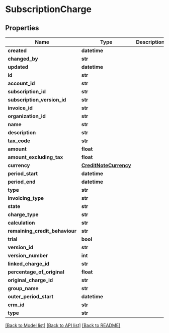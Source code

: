# SubscriptionCharge

## Properties
Name | Type | Description | Notes
------------ | ------------- | ------------- | -------------
**created** | **datetime** |  | [optional] 
**changed_by** | **str** |  | [optional] 
**updated** | **datetime** |  | [optional] 
**id** | **str** |  | [optional] 
**account_id** | **str** |  | [optional] 
**subscription_id** | **str** |  | [optional] 
**subscription_version_id** | **str** |  | [optional] 
**invoice_id** | **str** |  | [optional] 
**organization_id** | **str** |  | [optional] 
**name** | **str** |  | [optional] 
**description** | **str** |  | [optional] 
**tax_code** | **str** |  | [optional] 
**amount** | **float** |  | [optional] 
**amount_excluding_tax** | **float** |  | [optional] 
**currency** | [**CreditNoteCurrency**](CreditNoteCurrency.md) |  | [optional] 
**period_start** | **datetime** |  | [optional] 
**period_end** | **datetime** |  | [optional] 
**type** | **str** |  | 
**invoicing_type** | **str** |  | 
**state** | **str** |  | 
**charge_type** | **str** |  | 
**calculation** | **str** |  | [optional] 
**remaining_credit_behaviour** | **str** |  | 
**trial** | **bool** |  | [optional] 
**version_id** | **str** |  | [optional] 
**version_number** | **int** |  | 
**linked_charge_id** | **str** |  | [optional] 
**percentage_of_original** | **float** |  | [optional] 
**original_charge_id** | **str** |  | [optional] 
**group_name** | **str** |  | [optional] 
**outer_period_start** | **datetime** |  | [optional] 
**crm_id** | **str** |  | [optional] 
**type** | **str** |  | 

[[Back to Model list]](../README.md#documentation-for-models) [[Back to API list]](../README.md#documentation-for-api-endpoints) [[Back to README]](../README.md)

